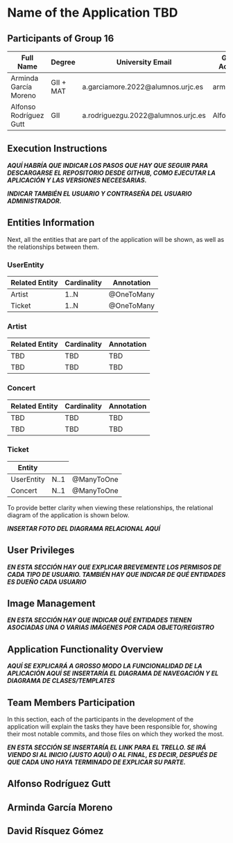 # Name of the Application TBD

## Participants of Group 16

<table>
  <thead>
    <th>Full Name</th>
    <th>Degree</th>
    <th>University Email</th>
    <th>Github Account</th>
  </thead>
  <tbody>
    <tr>
      <td>Arminda García Moreno</td>
      <td>GII + MAT</td>
      <td>a.garciamore.2022@alumnos.urjc.es</td>
      <td>armiiin-13</td>
    </tr>
    <tr>
      <td>Alfonso Rodríguez Gutt</td>
      <td>GII</td>
      <td>a.rodriguezgu.2022@alumnos.urjc.es</td>
      <td>AlfonsoRodr</td>
    </tr>
  </tbody>
</table>

## Execution Instructions
<strong><em>AQUÍ HABRÍA QUE INDICAR LOS PASOS QUE HAY QUE SEGUIR PARA DESCARGARSE EL REPOSITORIO DESDE GITHUB, COMO EJECUTAR LA APLICACIÓN Y LAS VERSIONES NECEESARIAS. </em></strong>

<strong><em>INDICAR TAMBIÉN EL USUARIO Y CONTRASEÑA DEL USUARIO ADMINISTRADOR. </em></strong>

## Entities Information
Next, all the entities that are part of the application will be shown, as well as the relationships between them.

### UserEntity
<table>
  <thead>
    <th>Related Entity</th>
    <th>Cardinality</th>
    <th>Annotation</th>
  </thead>
  <tbody>
    <tr>
      <td>Artist</td>
      <td>1..N</td>
      <td>@OneToMany</td>
    </tr>
    <tr>
      <td>Ticket</td>
      <td>1..N</td>
      <td>@OneToMany</td>
    </tr>
  </tbody>
</table>

### Artist
<table>
  <thead>
    <th>Related Entity</th>
    <th>Cardinality</th>
    <th>Annotation</th>
  </thead>
  <tbody>
    <tr>
      <td>TBD</td>
      <td>TBD</td>
      <td>TBD</td>
    </tr>
    <tr>
      <td>TBD</td>
      <td>TBD</td>
      <td>TBD</td>
    </tr>
  </tbody>
</table>

### Concert
<table>
  <thead>
    <th>Related Entity</th>
    <th>Cardinality</th>
    <th>Annotation</th>
  </thead>
  <tbody>
    <tr>
      <td>TBD</td>
      <td>TBD</td>
      <td>TBD</td>
    </tr>
    <tr>
      <td>TBD</td>
      <td>TBD</td>
      <td>TBD</td>
    </tr>
  </tbody>
</table>

### Ticket
<table>
  <thead>
    <th>Entity</th>
    <th></th>
  </thead>
  <tbody>
    <tr>
      <td>UserEntity</td>
      <td>N..1</td>
      <td>@ManyToOne</td>
    </tr>
    <tr>
      <td>Concert</td>
      <td>N..1</td>
      <td>@ManyToOne</td>
    </tr>
  </tbody>
</table>


To provide better clarity when viewing these relationships, the relational diagram of the application is shown below.

<strong><em>INSERTAR FOTO DEL DIAGRAMA RELACIONAL AQUÍ </em></strong>

## User Privileges
<strong><em>EN ESTA SECCIÓN HAY QUE EXPLICAR BREVEMENTE LOS PERMISOS DE CADA TIPO DE USUARIO. TAMBIÉN HAY QUE INDICAR DE QUÉ ENTIDADES ES DUEÑO CADA USUARIO </em></strong>

## Image Management
<strong><em>EN ESTA SECCIÓN HAY QUE INDICAR QUÉ ENTIDADES TIENEN ASOCIADAS UNA O VARIAS IMÁGENES POR CADA OBJETO/REGISTRO </em></strong>

## Application Functionality Overview
<strong><em>AQUÍ SE EXPLICARÁ A GROSSO MODO LA FUNCIONALIDAD DE LA APLICACIÓN </em> </strong>
<strong><em> AQUÍ SE INSERTARÍA EL DIAGRAMA DE NAVEGACIÓN Y EL DIAGRAMA DE CLASES/TEMPLATES </em></strong>

## Team Members Participation
In this section, each of the participants in the development of the application will explain the tasks they have been responsible for, showing their most notable commits, and those files on which they worked the most.

<strong><em>EN ESTA SECCIÓN SE INSERTARÍA EL LINK PARA EL TRELLO. SE IRÁ VIENDO SI AL INICIO (JUSTO AQUÍ) O AL FINAL, ES DECIR, DESPUÉS DE QUE CADA UNO HAYA TERMINADO DE EXPLICAR SU PARTE. </em></strong>

## Alfonso Rodríguez Gutt

## Arminda García Moreno

## David Rísquez Gómez
